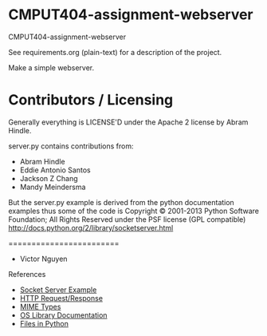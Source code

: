 CMPUT404-assignment-webserver
=============================

CMPUT404-assignment-webserver

See requirements.org (plain-text) for a description of the project.

Make a simple webserver.

Contributors / Licensing
========================

Generally everything is LICENSE'D under the Apache 2 license by Abram Hindle.

server.py contains contributions from:

* Abram Hindle
* Eddie Antonio Santos
* Jackson Z Chang
* Mandy Meindersma

But the server.py example is derived from the python documentation
examples thus some of the code is Copyright © 2001-2013 Python
Software Foundation; All Rights Reserved under the PSF license (GPL
compatible) http://docs.python.org/2/library/socketserver.html

========================
* Victor Nguyen

References
* [Socket Server Example](https://zetcode.com/python/socket/)
* [HTTP Request/Response](https://developer.mozilla.org/en-US/docs/Web/HTTP/Messages)
* [MIME Types](https://developer.mozilla.org/en-US/docs/Web/HTTP/Basics_of_HTTP/MIME_types)
* [OS Library Documentation](https://docs.python.org/3/library/os.path.html)
* [Files in Python](https://realpython.com/read-write-files-python/)